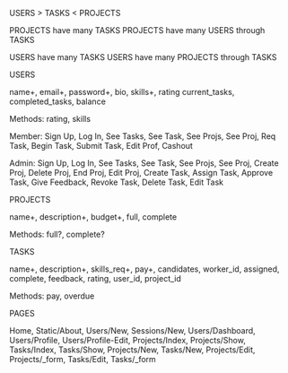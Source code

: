 USERS > TASKS < PROJECTS

PROJECTS have many TASKS
PROJECTS have many USERS through TASKS

USERS have many TASKS
USERS have many PROJECTS through TASKS


USERS

name+, email+, password+, bio, skills+, rating
  current_tasks, completed_tasks, balance

Methods: rating, skills

Member:  Sign Up, Log In, See Tasks, See Task, See Projs,
  See Proj, Req Task, Begin Task, Submit Task, Edit Prof,
  Cashout

Admin:  Sign Up, Log In, See Tasks, See Task, See Projs,
  See Proj, Create Proj, Delete Proj, End Proj, Edit Proj,
  Create Task, Assign Task, Approve Task, Give Feedback,
  Revoke Task, Delete Task, Edit Task


PROJECTS

name+, description+, budget+, full, complete

Methods: full?, complete?


TASKS

name+, description+, skills_req+, pay+, candidates,
  worker_id, assigned, complete, feedback, rating, user_id,
  project_id

Methods: pay, overdue


PAGES

Home, Static/About, Users/New, Sessions/New, Users/Dashboard, Users/Profile, Users/Profile-Edit, Projects/Index, Projects/Show, Tasks/Index, Tasks/Show, Projects/New, Tasks/New, Projects/Edit, Projects/_form, Tasks/Edit, Tasks/_form
